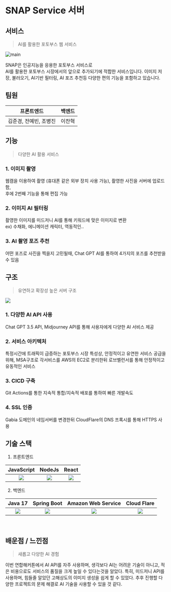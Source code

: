 # SNAP Service 서버
## 서비스
> AI를 활용한 포토부스 웹 서비스

![main](https://i.postimg.cc/DZ2snJsw/main.png)

SNAP은 인공지능을 응용한 포토부스 서비스로</br>
AI를 활용한 포토부스 시장에서의 앞으로 추가되기에 적합한 서비스입니다.
이미지 저장, 불러오기, AI기반 필터링, AI 포즈 추천등
다양한 편의 기능을 포함하고 있습니다.

## 팀원
| 프론트엔드 | 백엔드 |
| :----:    | :----: |
| 김준경, 전예빈, 조병진 | 이찬혁 |

## 기능
> 다양한 AI 활용 서비스
### 1. 이미지 촬영 </br>
웹캠을 이용하여 촬영 (휴대폰 같은 외부 장치 사용 가능), 촬영한 사진을 서버에 업로드함,</br>
후에 2번째 기능을 통해 편집 가능
### 2. 이미지 AI 필터링 </br>
촬영한 이미지를 미드저니 AI를 통해 키워드에 맞은 이미지로 변환</br>
ex) 수채화, 에니메이션 캐릭터, 역동적인..
### 3. AI 촬영 포즈 추천 </br>
어떤 포즈로 사진을 찍을지 고민될때, Chat GPT AI를 통하여 4가지의 포즈를 추천받을 수 있음

## 구조
> 유연하고 확장성 높은 서버 구조

![](https://i.postimg.cc/wBYL4bjJ/map.png)

### 1. 다양한 AI API 사용
Chat GPT 3.5 API, Midjourney API를 통해 사용자에게 다양한 AI 서비스 제공

### 2. 서비스 아키텍처
특정시간에 트래픽이 급증하는 포토부스 시장 특성상, 안정적이고 유연한 서비스 공급을 위해, MSA구조로 각서비스를 AWS의 EC2로 분리한뒤  로브벨런서를 통해 안정적이고 유동적인 서비스

### 3. CICD 구축
Git Actions를 통한 지속적 통합/지속적 배포를 통하여 빠른 개발속도

### 4. SSL 인증
Gabia 도메인의 네임서버를 변경한뒤 CloudFlare의 DNS 프록시를 통해 HTTPS 사용

## 기술 스택

1. 프론트엔드

| JavaScript | NodeJs |  React   |
| :--------: | :--------:  | :------: |
|   ![](https://i.postimg.cc/3rPK5M2k/js.png)    |   ![](https://i.postimg.cc/HsXTTStB/node.png)     | ![](https://i.postimg.cc/Dwhn0qjF/react.png) |

2. 백엔드

| Java 17    | Spring Boot |  Amazon Web Service   |  Cloud Flare   |
| :--------: | :--------:  | :------: | :-----: |
|   ![](https://i.postimg.cc/RFR7HQ9t/java.jpg)    |   ![](https://i.postimg.cc/nc5vBL83/spring.png)     | ![](https://i.postimg.cc/BnrB9nMj/aws.png) | ![](https://i.postimg.cc/VvkjBrLV/cloudflare.png) |

<br>

## 배운점 / 느낀점
> 새롭고 다양한 AI 경험

이번 연합해커톤에서 AI API를 자주 사용하며, 생각보다 AI는 어려운 기술이 아니고, 적은 비용으로도 서비스의 품질을 크게 높일 수 있다는것을 알았다.
특히, 미드저니 API를 사용하며, 힘들줄 알았던 고해상도의 이미지 생성을 쉽게 할 수 있었다. 추후 진행할 다양한 프로젝트의 문제 해결로 AI 기술을 사용할 수 있을 것 같다.